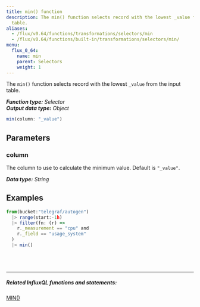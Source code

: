 ```yaml
---
title: min() function
description: The min() function selects record with the lowest _value from the input
  table.
aliases:
  - /flux/v0.64/functions/transformations/selectors/min
  - /flux/v0.64/functions/built-in/transformations/selectors/min/
menu:
  flux_0_64:
    name: min
    parent: Selectors
    weight: 1
---
```


The `min()` function selects record with the lowest `_value` from the input table.

_**Function type:** Selector_  
_**Output data type:** Object_

```js
min(column: "_value")
```

## Parameters

### column
The column to use to calculate the minimum value.
Default is `"_value"`.

_**Data type:** String_

## Examples
```js
from(bucket:"telegraf/autogen")
  |> range(start:-1h)
  |> filter(fn: (r) =>
    r._measurement == "cpu" and
    r._field == "usage_system"
  )
  |> min()
```

<hr style="margin-top:4rem"/>

##### Related InfluxQL functions and statements:
[MIN()](/influxdb/latest/query_language/functions/#min)  
